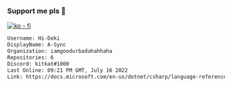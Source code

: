 ### Support me pls 🙏

[![ko - fi](https://ko-fi.com/img/githubbutton_sm.svg)](https://ko-fi.com/O5O4D6DP7)

  ```txt
  Username: Hi-Doki
  DisplayName: A-Sync
  Organization: iamgoodurbadahahhaha
  Repositories: 6
  Discord: kitkat#1000
  Last Online: 09:21 PM GMT, July 16 2022
  Link: https://docs.microsoft.com/en-us/dotnet/csharp/language-reference/keywords/async
  ```       